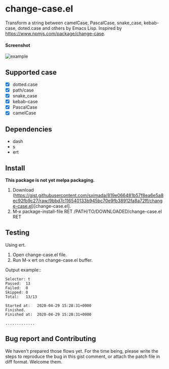 # change-case.el

Transform a string between camelCase, PascalCase, snake_case, kebab-case, doted.case and others by Emacs Lisp. Inspired by https://www.npmjs.com/package/change-case.

#### Screenshot

![example](https://media.giphy.com/media/kaOE3qOXzoZQ0zxpea/source.gif "example")

## Supported case

- [x] dotted.case
- [x] path/case
- [x] snake_case
- [x] kebab-case
- [x] PascalCase
- [x] camelCase

## Dependencies

- dash
- s
- ert

## Install

**This package is not yet melpa packaging.**

1. Download (https://gist.githubusercontent.com/sximada/819e066481b57f8ea6e5a8ec92fb9c27/raw/9bbd7c116540133b945bc70e9fb38912fa8a72ff/change-case.el)[change-case.el]. 
2. M-x package-install-file RET /PATH/TO/DOWNLOADED/change-case.el RET

## Testing

Using ert.

1. Open change-case.el file.
2. Run M-x ert on change-case.el buffer.

Output example::
```
Selector: t
Passed:  13
Failed:  0
Skipped: 0
Total:   13/13

Started at:   2020-04-29 15:28:31+0900
Finished.
Finished at:  2020-04-29 15:28:31+0900

.............
```

## Bug report and Contributing

We haven't prepared those flows yet. For the time being, please write the steps 
to reproduce the bug in this gist comment, or attach the patch file in diff format.
Welcome them.


